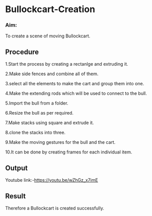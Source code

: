 # Bullockcart-Creation

### Aim:
To create a scene of moving Bullockcart.

## Procedure

1.Start the process by creating a rectanlge and extruding it.

2.Make side fences and combine all of them.

3.select all the elements to make the cart and group them into one.

4.Make the extending rods which will be used to connect to the bull.

5.Import the bull from a folder.

6.Resize the bull as per required.

7.Make stacks using square and extrude it.

8.clone the stacks into three.

9.Make the moving gestures for the bull and the cart.

10.It can be done by creating frames for each individual item.
 
## Output
Youtube link:-https://youtu.be/wZhGz_x7imE

## Result
Therefore a Bullockcart is created successfully.


